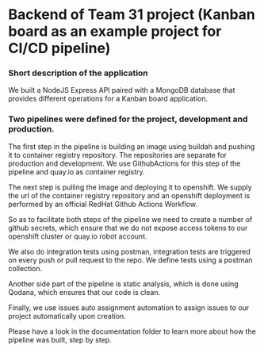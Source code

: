 # Backend of Team 31 project (Kanban board as an example project for CI/CD pipeline)

### Short description of the application

We built a NodeJS Express API paired with a 
MongoDB database that provides different operations for a Kanban board application. 

### Two pipelines were defined for the project, development and production.

The first step in the pipeline is building an image using buildah and pushing it to container 
registry repository. The repositories are separate for production and development. We use
GithubActions for this step of the pipeline and quay.io as container registry.

The next step is pulling the image and deploying it to openshift. We supply the url of the 
container registry repository and an openshift deployment is performed by an official 
RedHat Github Actions Workflow. 

So as to facilitate both steps of the pipeline we need to create a number of github secrets,
which ensure that we do not expose access tokens to our openshift cluster or quay.io robot account.

We also do integration tests using postman, integration tests are triggered on every push or pull 
request to the repo. We define tests using a postman collection.

Another side part of the pipeline is static analysis, which is done using Qodana, which ensures that
our code is clean. 

Finally, we use issues auto assignment automation to assign issues to our project automatically upon
creation. 

Please have a look in the documentation folder to learn more about how the pipeline was built, step by step.
